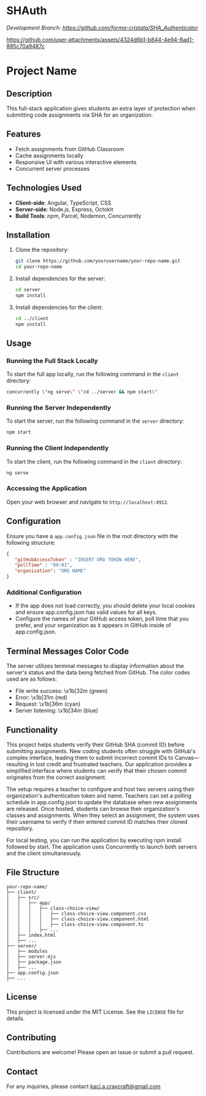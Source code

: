 # SHAuth
*Development Branch: https://github.com/forma-cristata/SHA_Authenticator*

https://github.com/user-attachments/assets/4324d6b1-b844-4e94-8ad1-895c70a9487c

# Project Name

## Description
This full-stack application gives students an extra layer of protection when submitting code assignments via SHA for an organization.

## Features
- Fetch assignments from GitHub Classroom
- Cache assignments locally
- Responsive UI with various interactive elements
- Concurrent server processes

## Technologies Used
- **Client-side**: Angular, TypeScript, CSS
- **Server-side**: Node.js, Express, Octokit
- **Build Tools**: npm, Parcel, Nodemon, Concurrently

## Installation

1. Clone the repository:
    ```sh
    git clone https://github.com/yourusername/your-repo-name.git
    cd your-repo-name
    ```

2. Install dependencies for the server:
    ```sh
    cd server
    npm install
    ```

3. Install dependencies for the client:
    ```sh
    cd ../client
    npm install
    ```

## Usage

### Running the Full Stack Locally
To start the full app locally, run the following command in the `client` directory:
```sh
concurrently \"ng serve\" \"cd ../server && npm start\"
```

### Running the Server Independently
To start the server, run the following command in the `server` directory:
```sh
npm start
```

### Running the Client Independently
To start the client, run the following command in the `client` directory:
```sh
ng serve
```

### Accessing the Application
Open your web browser and navigate to `http://localhost:4912`.

## Configuration
Ensure you have a `app.config.json` file in the root directory with the following structure:
```json
{
   "gitHubAccessToken" : "INSERT ORG TOKEN HERE",
   "pollTime" : "00:01",
   "organization": "ORG NAME"
}
```

### Additional Configuration
* If the app does not load correctly, you should delete your local cookies and ensure app.config.json has valid values for all keys.  
* Configure the names of your GitHub access token, poll time that you prefer, and your organization as it appears in GitHub inside of app.config.json.

## Terminal Messages Color Code
The server utilizes terminal messages to display information about the server's status and the data being fetched from GitHub. The color codes used are as follows:
* File write success: \x1b[32m (green)
* Error: \x1b[31m (red)
* Request: \x1b[36m (cyan)
* Server listening: \x1b[34m (blue)

## Functionality
This project helps students verify their GitHub SHA (commit ID) before submitting assignments. New coding students often struggle with GitHub's complex interface, leading them to submit incorrect commit IDs to Canvas—resulting in lost credit and frustrated teachers. Our application provides a simplified interface where students can verify that their chosen commit originates from the correct assignment.

The setup requires a teacher to configure and host two servers using their organization's authentication token and name. Teachers can set a polling schedule in app.config.json to update the database when new assignments are released. Once hosted, students can browse their organization's classes and assignments. When they select an assignment, the system uses their username to verify if their entered commit ID matches their cloned repository.

For local testing, you can run the application by executing npm install followed by start. The application uses Concurrently to launch both servers and the client simultaneously.

## File Structure
```
your-repo-name/
├── client/
│   ├── src/
│   │   ├── app/
│   │   │   ├── class-choice-view/
│   │   │   │   ├── class-choice-view.component.css
│   │   │   │   ├── class-choice-view.component.html
│   │   │   │   ├── class-choice-view.component.ts
│   │   │   ├── ...
│   ├── index.html
│   ├── ...
├── server/
│   ├── modules
│   ├── server.mjs
│   ├── package.json
│   ├── ...
├── app.config.json
├── ...
```

## License
This project is licensed under the MIT License. See the `LICENSE` file for details.

## Contributing
Contributions are welcome! Please open an issue or submit a pull request.

## Contact
For any inquiries, please contact kaci.a.craycraft@gmail.com
